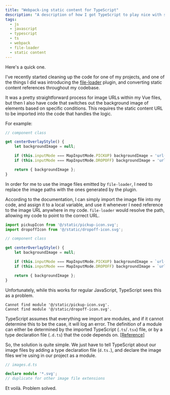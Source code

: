 ```yaml
---
title: "Webpack-ing static content for TypeScript"
description: "A description of how I got TypeScript to play nice with static content references that needed to be assigned to local variables."
tags:
  - js
  - javascript
  - typescript
  - ts
  - webpack
  - file-loader
  - static content
---
```


Here's a quick one.

I've recently started cleaning up the code for one of my projects, and one of the things I did was introducing the [file-loader][0] plugin, and converting static content references throughout my codebase.

It was a pretty straightforward process for image URLs within my Vue files, but then I also have code that switches out the background image of elements based on specific conditions. This requires the static content URL to be imported into the code that handles the logic.

For example:

```typescript
// component class

get centerOverlayStyle() {
    let backgroundImage = null;

    if (this.inputMode === MapInputMode.PICKUP) backgroundImage = 'url(/public/static/pickup-icon.svg)';
    if (this.inputMode === MapInputMode.DROPOFF) backgroundImage = 'url(/public/static/dropoff-icon.svg)';

    return { backgroundImage };
}
```

In order for me to use the image files emitted by `file-loader`, I need to replace the image paths with the ones generated by the plugin.

According to the documentation, I can simply import the image file into my code, and assign it to a local variable, and use it whenever I need reference to the image URL anywhere in my code. `file-loader` would resolve the path, allowing my code to point to the correct URL.

```typescript
import pickupIcon from '@/static/pickup-icon.svg';
import dropoffIcon from '@/static/dropoff-icon.svg';
```

```typescript
// component class

get centerOverlayStyle() {
    let backgroundImage = null;

    if (this.inputMode === MapInputMode.PICKUP) backgroundImage = `url(${pickupIcon})`;
    if (this.inputMode === MapInputMode.DROPOFF) backgroundImage = `url(${dropoffIcon})`;

    return { backgroundImage };
}
```

Unfortunately, while this works for regular JavaScript, TypeScript sees this as a problem.

```
Cannot find module '@/static/pickup-icon.svg'.
Cannot find module '@/static/dropoff-icon.svg'.
```

TypeScript assumes that everything we import are modules, and if it cannot determine this to be the case, it will log an error. The definition of a module can either be determined by the imported TypeScript (`.ts`/`.tsx`) file, or by a type declaration file (`.d.ts`) that the code depends on. [[Reference]][1]

So, the solution is quite simple. We just have to tell TypeScript about our image files by adding a type declaration file (`d.ts.`), and declare the image files we're using in our project as a module.

```typescript
// images.d.ts

declare module '*.svg';
// duplicate for other image file extensions
```

Et voilà. Problem solved.

[0]: https://github.com/webpack-contrib/file-loader
[1]: https://www.typescriptlang.org/docs/handbook/module-resolution.html
